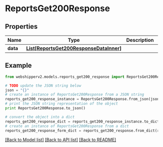 # ReportsGet200Response


## Properties
Name | Type | Description | Notes
------------ | ------------- | ------------- | -------------
**data** | [**List[ReportsGet200ResponseDataInner]**](ReportsGet200ResponseDataInner.md) |  | [optional] 

## Example

```python
from webshipperv2.models.reports_get200_response import ReportsGet200Response

# TODO update the JSON string below
json = "{}"
# create an instance of ReportsGet200Response from a JSON string
reports_get200_response_instance = ReportsGet200Response.from_json(json)
# print the JSON string representation of the object
print ReportsGet200Response.to_json()

# convert the object into a dict
reports_get200_response_dict = reports_get200_response_instance.to_dict()
# create an instance of ReportsGet200Response from a dict
reports_get200_response_form_dict = reports_get200_response.from_dict(reports_get200_response_dict)
```
[[Back to Model list]](../README.md#documentation-for-models) [[Back to API list]](../README.md#documentation-for-api-endpoints) [[Back to README]](../README.md)


